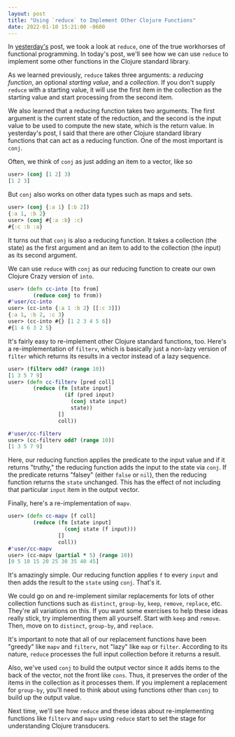 ```yaml
---
layout: post
title: "Using `reduce` to Implement Other Clojure Functions"
date: 2022-01-10 15:21:00 -0600
---
```

In
[yesterday's](https://dgr.github.io/clojurecrazy/2022/01/09/reduce-my-favorite-clojure-function.html)
post, we took a look at `reduce`, one of the true workhorses of
functional programming. In today's post, we'll see how we can use
`reduce` to implement some other functions in the Clojure standard
library.

As we learned previously, `reduce` takes three arguments: a _reducing
function_, an optional _starting value_, and a _collection_. If you
don't supply `reduce` with a starting value, it will use the first
item in the collection as the starting value and start processing from
the second item.

We also learned that a reducing function takes two arguments. The
first argument is the current state of the reduction, and the second
is the input value to be used to compute the new state, which is the
return value. In yesterday's post, I said that there are other Clojure
standard library functions that can act as a reducing function. One of
the most important is `conj`.

Often, we think of `conj` as just adding an item to a vector, like so
```clojure
user> (conj [1 2] 3)
[1 2 3]
```

But `conj` also works on other data types such as maps and sets.

```clojure
user> (conj {:a 1} [:b 2])
{:a 1, :b 2}
user> (conj #{:a :b} :c)
#{:c :b :a}
```

It turns out that `conj` is also a reducing function. It takes a
collection (the state) as the first argument and an item to add to the
collection (the input) as its second argument.

We can use `reduce` with `conj` as our reducing function to create our
own Clojure Crazy version of `into`.
```clojure
user> (defn cc-into [to from]
        (reduce conj to from))
#'user/cc-into
user> (cc-into {:a 1 :b 2} [[:c 3]])
{:a 1, :b 2, :c 3}
user> (cc-into #{} [1 2 3 4 5 6])
#{1 4 6 3 2 5}
```

It's fairly easy to re-implement other Clojure standard functions,
too. Here's a re-implementation of `filterv`, which is basically just
a non-lazy version of `filter` which returns its results in a vector
instead of a lazy sequence.
```clojure
user> (filterv odd? (range 10))
[1 3 5 7 9]
user> (defn cc-filterv [pred coll]
        (reduce (fn [state input]
                  (if (pred input)
                    (conj state input)
                    state))
                []
                coll))

#'user/cc-filterv
user> (cc-filterv odd? (range 10))
[1 3 5 7 9]
```

Here, our reducing function applies the predicate to the input value
and if it returns "truthy," the reducing function adds the input to
the state via `conj`. If the predicate returns "falsey" (either `false`
or `nil`), then the reducing function returns the `state`
unchanged. This has the effect of not including that particular `input`
item in the output vector.

Finally, here's a re-implementation of `mapv`.
```clojure
user> (defn cc-mapv [f coll]
        (reduce (fn [state input]
                  (conj state (f input)))
                []
                coll))
#'user/cc-mapv
user> (cc-mapv (partial * 5) (range 10))
[0 5 10 15 20 25 30 35 40 45]
```

It's amazingly simple. Our reducing function applies `f` to every
`input` and then adds the result to the `state` using `conj`. That's
it.

We could go on and re-implement similar replacements for lots of other
collection functions such as `distinct`, `group-by`, `keep`, `remove`,
`replace`, etc. They're all variations on this. If you want some
exercises to help these ideas really stick, try implementing them all
yourself. Start with `keep` and `remove`. Then, move on to `distinct`,
`group-by`, and `replace`.

It's important to note that all of our replacement functions have been
"greedy" like `mapv` and `filterv`, not "lazy" like `map` or
`filter`. According to its nature, `reduce` processes the full input
collection before it returns a result.

Also, we've used `conj` to build the output vector since it adds items
to the back of the vector, not the front like `cons`. Thus, it
preserves the order of the items in the collection as it processes
them. If you implement a replacement for `group-by`, you'll need to
think about using functions other than `conj` to build up the output
value.

Next time, we'll see how `reduce` and these ideas about
re-implementing functions like `filterv` and `mapv` using `reduce`
start to set the stage for understanding Clojure transducers.
